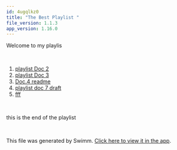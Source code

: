 ```yaml
---
id: 4ugqlkz0
title: "The Best Playlist "
file_version: 1.1.3
app_version: 1.16.0
---
```


<!-- Intro - Do not remove this comment -->
Welcome to my playlis

<br/>

<!-- Steps - Do not remove this comment -->
1. [playlist Doc 2](playlist-doc-2.ufg2xzd4.sw.md)
2. [playlist Doc 3](playlist-doc-3.tngjmzcv.sw.md)
3. [Doc.4 readme](README.md)
4. [playlist doc 7 draft](playlist-doc-7-draft.8y5qclel.sw.md)
5. [fff](https://www.youtube.com/watch?v=K1nQX_hdop0)


<br/>

<!-- Summary - Do not remove this comment -->
this is the end of the playlist

<br/>

This file was generated by Swimm. [Click here to view it in the app](https://swimm-web-app.web.app/repos/Z2l0aHViJTNBJTNBZWNvbW0lM0ElM0Ftb3NoaWtzd2ltbQ==/playlists/4ugqlkz0).
